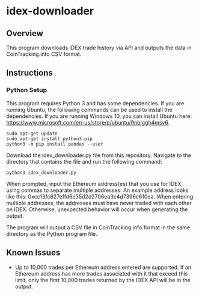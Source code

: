 # idex-downloader

## Overview

This program downloads IDEX trade history via API and outputs the data in CoinTracking.info CSV format.

## Instructions

### Python Setup

This program requires Python 3 and has some dependencies.  If you are running Ubuntu, the following commands can be used to install the dependencies.  If you are running Windows 10, you can install Ubuntu here: https://www.microsoft.com/en-us/store/p/ubuntu/9nblggh4msv6.
```
sudo apt-get update
sudo apt-get install python3-pip
python3 -m pip install pandas --user
```

Download the idex_downloader.py file from this repository.  Navigate to the directory that contains the file and run the following command:
```
python3 idex_downloader.py
```

When prompted, input the Ethereum address(es) that you use for IDEX, using commas to separate multiple addresses.  An example address looks like this: 0xcc13fc627effd6e35d2d2706ea3c4d7396c610ea.  When entering multiple addresses, the addresses must have never traded with each other on IDEX.  Otherwise, unexpected behavior will occur when generating the output.

The program will output a CSV file in CoinTracking.info format in the same directory as the Python program file.

## Known Issues

- Up to 10,000 trades per Ethereum address entered are supported.  If an Ethereum address has more trades associated with it that exceed this limit, only the first 10,000 trades returned by the IDEX API will be in the output.
